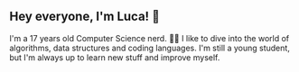 ## Hey everyone, I'm Luca! 👋

I'm a 17 years old Computer Science nerd. 👨‍🎓
I like to dive into the world of algorithms, data structures and coding languages. I'm still a young student, but I'm always up to learn new stuff and improve myself.

